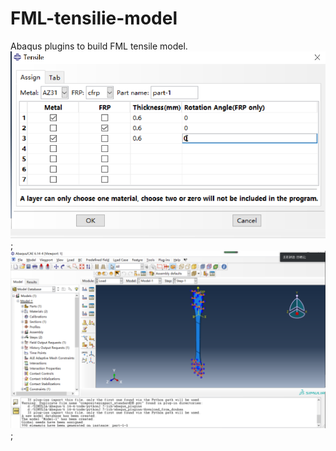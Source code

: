 # FML-tensilie-model
Abaqus plugins to build FML tensile model. 
![GUI](https://github.com/GCaptainNemo/FML-tensilie-model/blob/master/图片1.png);
![Model](https://github.com/GCaptainNemo/FML-tensilie-model/blob/master/图片2.png);




